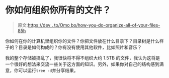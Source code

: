 # 你如何组织你所有的文件？

> 原文:[https://dev . to/Omo bo/how-you-do-organize-all-of-your-files-85h](https://dev.to/omobo/how-you-do-organize-all-of-your-files-85h)

你如何在你的计算机里组织你的文件？你把文件放在什么目录下？目录树是什么样子的？目录是如何构成的？你有没有使用其他软件，比如照片和音乐？

我的整个存储被搞乱了，我很快将不得不组织大约 1.5TB 的文件，我认为这将是一个很好的想法来交流一些关于这方面的知识。另外，如果你对自己的结构感到满意，你可以运行`tree -d`并分享结果。